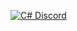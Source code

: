 [![C# Discord](https://badgen.net/discord/members/csharp)](https://discord.gg/csharp)

<p align="left">
  <https://raw.githubusercontent.com/MikeCodesDotNET/ColoredBadges/master/svg/dev/languages/csharp.svg>
</p>

